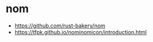 # nom

- <https://github.com/rust-bakery/nom>
- <https://tfpk.github.io/nominomicon/introduction.html>
